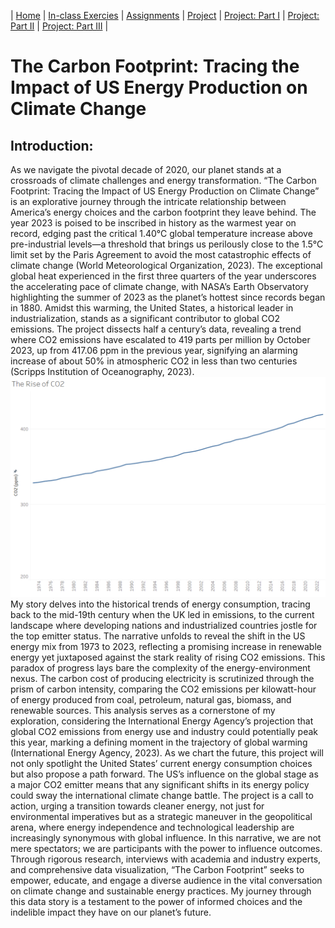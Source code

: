 | [Home](https://tartan88.github.io/Portfolio/) | [In-class Exercies](https://tartan88.github.io/Portfolio/#in-class-exercises) | [Assignments](https://tartan88.github.io/Portfolio/#assignments) | [Project](https://tartan88.github.io/Portfolio/#final-project) | [Project: Part I](https://tartan88.github.io/Portfolio/FPP-I.html) | [Project: Part II](https://tartan88.github.io/Portfolio/FPP-II.html) | [Project: Part III](https://tartan88.github.io/Portfolio/FPP-III.html) |

# The Carbon Footprint: Tracing the Impact of US Energy Production on Climate Change

## Introduction:
As we navigate the pivotal decade of 2020, our planet stands at a crossroads of climate challenges and energy transformation. “The Carbon Footprint: Tracing the Impact of US Energy Production on Climate Change” is an explorative journey through the intricate relationship between America’s energy choices and the carbon footprint they leave behind.
The year 2023 is poised to be inscribed in history as the warmest year on record, edging past the critical 1.40°C global temperature increase above pre-industrial levels—a threshold that brings us perilously close to the 1.5°C limit set by the Paris Agreement to avoid the most catastrophic effects of climate change (World Meteorological Organization, 2023). The exceptional global heat experienced in the first three quarters of the year underscores the accelerating pace of climate change, with NASA’s Earth Observatory highlighting the summer of 2023 as the planet’s hottest since records began in 1880.
Amidst this warming, the United States, a historical leader in industrialization, stands as a significant contributor to global CO2 emissions. The project dissects half a century’s data, revealing a trend where CO2 emissions have escalated to 419 parts per million by October 2023, up from 417.06 ppm in the previous year, signifying an alarming increase of about 50% in atmospheric CO2 in less than two centuries (Scripps Institution of Oceanography, 2023).
![](https://raw.githubusercontent.com/tartan88/Portfolio/main/co2rise.png)
My story delves into the historical trends of energy consumption, tracing back to the mid-19th century when the UK led in emissions, to the current landscape where developing nations and industrialized countries jostle for the top emitter status. The narrative unfolds to reveal the shift in the US energy mix from 1973 to 2023, reflecting a promising increase in renewable energy yet juxtaposed against the stark reality of rising CO2 emissions. This paradox of progress lays bare the complexity of the energy-environment nexus.
The carbon cost of producing electricity is scrutinized through the prism of carbon intensity, comparing the CO2 emissions per kilowatt-hour of energy produced from coal, petroleum, natural gas, biomass, and renewable sources. This analysis serves as a cornerstone of my exploration, considering the International Energy Agency’s projection that global CO2 emissions from energy use and industry could potentially peak this year, marking a defining moment in the trajectory of global warming (International Energy Agency, 2023).
As we chart the future, this project will not only spotlight the United States’ current energy consumption choices but also propose a path forward. The US’s influence on the global stage as a major CO2 emitter means that any significant shifts in its energy policy could sway the international climate change battle. The project is a call to action, urging a transition towards cleaner energy, not just for environmental imperatives but as a strategic maneuver in the geopolitical arena, where energy independence and technological leadership are increasingly synonymous with global influence.
In this narrative, we are not mere spectators; we are participants with the power to influence outcomes. Through rigorous research, interviews with academia and industry experts, and comprehensive data visualization, “The Carbon Footprint” seeks to empower, educate, and engage a diverse audience in the vital conversation on climate change and sustainable energy practices. My journey through this data story is a testament to the power of informed choices and the indelible impact they have on our planet’s future.
